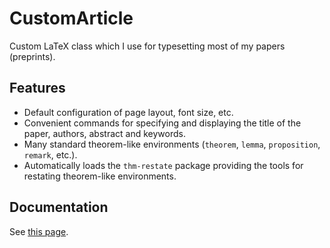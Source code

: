 # CustomArticle

Custom LaTeX class which I use for typesetting most of my papers (preprints).

## Features

- Default configuration of page layout, font size, etc.
- Convenient commands for specifying and displaying the title of the paper, authors, abstract and keywords.
- Many standard theorem-like environments (`theorem`, `lemma`, `proposition`, `remark`, etc.).
- Automatically loads the `thm-restate` package providing the tools for
  restating theorem-like environments.

## Documentation

See [this page](doc/README.md).
